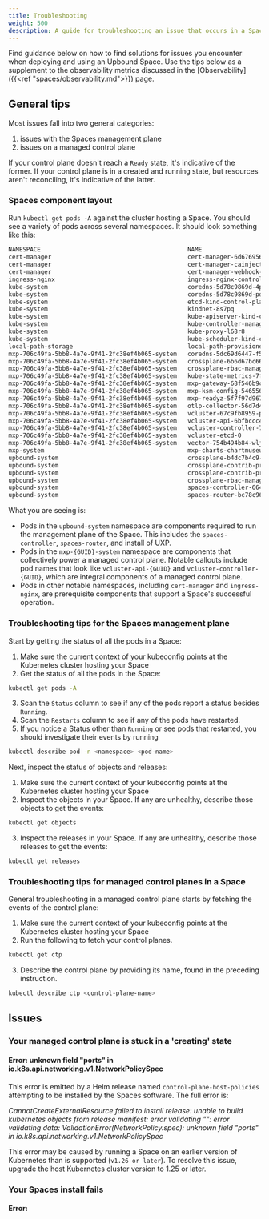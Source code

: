 ```yaml
---
title: Troubleshooting
weight: 500
description: A guide for troubleshooting an issue that occurs in a Space
---
```


Find guidance below on how to find solutions for issues you encounter when deploying and using an Upbound Space. Use the tips below as a supplement to the observability metrics discussed in the [Observability]({{<ref "spaces/observability.md">}}) page.

## General tips

Most issues fall into two general categories:

1. issues with the Spaces management plane
2. issues on a managed control plane

If your control plane doesn't reach a `Ready` state, it's indicative of the former. If your control plane is in a created and running state, but resources aren't reconciling, it's indicative of the latter.

### Spaces component layout

Run `kubectl get pods -A` against the cluster hosting a Space. You should see a variety of pods across several namespaces. It should look something like this:

```bash
NAMESPACE                                         NAME                                                              READY   STATUS    RESTARTS      AGE
cert-manager                                      cert-manager-6d6769565c-mc5df                                     1/1     Running   0             25m
cert-manager                                      cert-manager-cainjector-744bb89575-nw4fg                          1/1     Running   0             25m
cert-manager                                      cert-manager-webhook-759d6dcbf7-ps4mq                             1/1     Running   0             25m
ingress-nginx                                     ingress-nginx-controller-7f8ccfccc6-6szlp                         1/1     Running   0             25m
kube-system                                       coredns-5d78c9869d-4p477                                          1/1     Running   0             26m
kube-system                                       coredns-5d78c9869d-pdxt6                                          1/1     Running   0             26m
kube-system                                       etcd-kind-control-plane                                           1/1     Running   0             26m
kube-system                                       kindnet-8s7pq                                                     1/1     Running   0             26m
kube-system                                       kube-apiserver-kind-control-plane                                 1/1     Running   0             26m
kube-system                                       kube-controller-manager-kind-control-plane                        1/1     Running   0             26m
kube-system                                       kube-proxy-l68r8                                                  1/1     Running   0             26m
kube-system                                       kube-scheduler-kind-control-plane                                 1/1     Running   0             26m
local-path-storage                                local-path-provisioner-6bc4bddd6b-qsdjt                           1/1     Running   0             26m
mxp-706c49fa-5bb8-4a7e-9f41-2fc38ef4b065-system   coredns-5dc69d6447-f56rh-x-kube-system-x-vcluster                 1/1     Running   0             21m
mxp-706c49fa-5bb8-4a7e-9f41-2fc38ef4b065-system   crossplane-6b6d67bc66-6b8nx-x-upbound-system-x-vcluster           1/1     Running   0             20m
mxp-706c49fa-5bb8-4a7e-9f41-2fc38ef4b065-system   crossplane-rbac-manager-78f6fc7cb4-pjkhc-x-upbound-s-12253c3c4e   1/1     Running   0             20m
mxp-706c49fa-5bb8-4a7e-9f41-2fc38ef4b065-system   kube-state-metrics-7f8f4dcc5b-8p8c4                               1/1     Running   0             22m
mxp-706c49fa-5bb8-4a7e-9f41-2fc38ef4b065-system   mxp-gateway-68f546b9c8-xnz5j-x-upbound-system-x-vcluster          1/1     Running   0             20m
mxp-706c49fa-5bb8-4a7e-9f41-2fc38ef4b065-system   mxp-ksm-config-54655667bb-hv9br                                   1/1     Running   0             22m
mxp-706c49fa-5bb8-4a7e-9f41-2fc38ef4b065-system   mxp-readyz-5f7f97d967-b98bw                                       1/1     Running   0             22m
mxp-706c49fa-5bb8-4a7e-9f41-2fc38ef4b065-system   otlp-collector-56d7d46c8d-g5sh5-x-upbound-system-x-vcluster       1/1     Running   0             20m
mxp-706c49fa-5bb8-4a7e-9f41-2fc38ef4b065-system   vcluster-67c9fb8959-ppb2m                                         1/1     Running   0             22m
mxp-706c49fa-5bb8-4a7e-9f41-2fc38ef4b065-system   vcluster-api-6bfbccc49d-ffgpj                                     1/1     Running   0             22m
mxp-706c49fa-5bb8-4a7e-9f41-2fc38ef4b065-system   vcluster-controller-7cc6855656-8c46b                              1/1     Running   0             22m
mxp-706c49fa-5bb8-4a7e-9f41-2fc38ef4b065-system   vcluster-etcd-0                                                   1/1     Running   0             22m
mxp-706c49fa-5bb8-4a7e-9f41-2fc38ef4b065-system   vector-754b494b84-wljw4                                           1/1     Running   0             22m
mxp-system                                        mxp-charts-chartmuseum-7587f77558-8tltb                           1/1     Running   0             23m
upbound-system                                    crossplane-b4dc7b4c9-6hjh5                                        1/1     Running   0             25m
upbound-system                                    crossplane-contrib-provider-helm-ce18dd03e6e4-7945d8985-4gcwr     1/1     Running   0             24m
upbound-system                                    crossplane-contrib-provider-kubernetes-1f1e32c1957d-577756gs2x4   1/1     Running   0             24m
upbound-system                                    crossplane-rbac-manager-d8cb49cbc-gbvvf                           1/1     Running   0             25m
upbound-system                                    spaces-controller-6647677cf9-5zl5q                                1/1     Running   0             24m
upbound-system                                    spaces-router-bc78c96d7-kzts2                                     2/2     Running   0             24m
```

What you are seeing is:

- Pods in the `upbound-system` namespace are components required to run the management plane of the Space. This includes the `spaces-controller`, `spaces-router`, and install of UXP.
- Pods in the `mxp-{GUID}-system` namespace are components that collectively power a managed control plane. Notable callouts include pod names that look like `vcluster-api-{GUID}` and `vcluster-controller-{GUID}`, which are integral components of a managed control plane.
- Pods in other notable namespaces, including `cert-manager` and `ingress-nginx`, are prerequisite components that support a Space's successful operation.



### Troubleshooting tips for the Spaces management plane

Start by getting the status of all the pods in a Space:

1. Make sure the current context of your kubeconfig points at the Kubernetes cluster hosting your Space
2. Get the status of all the pods in the Space:
```bash
kubectl get pods -A
```
3. Scan the `Status` column to see if any of the pods report a status besides `Running`.
4. Scan the `Restarts` column to see if any of the pods have restarted.
5. If you notice a Status other than `Running` or see pods that restarted, you should investigate their events by running 
```bash
kubectl describe pod -n <namespace> <pod-name>
```

Next, inspect the status of objects and releases:

1. Make sure the current context of your kubeconfig points at the Kubernetes cluster hosting your Space
2. Inspect the objects in your Space. If any are unhealthy, describe those objects to get the events:
```bash
kubectl get objects
```
3. Inspect the releases in your Space. If any are unhealthy, describe those releases to get the events:
```bash
kubectl get releases
```

### Troubleshooting tips for managed control planes in a Space

General troubleshooting in a managed control plane starts by fetching the events of the control plane:

1. Make sure the current context of your kubeconfig points at the Kubernetes cluster hosting your Space
2. Run the following to fetch your control planes.
```bash
kubectl get ctp
```
3. Describe the control plane by providing its name, found in the preceding instruction.
```bash
kubectl describe ctp <control-plane-name>
```

## Issues

<!-- vale off -->
### Your managed control plane is stuck in a 'creating' state

#### Error: unknown field "ports" in io.k8s.api.networking.v1.NetworkPolicySpec

This error is emitted by a Helm release named `control-plane-host-policies` attempting to be installed by the Spaces software. The full error is:

_CannotCreateExternalResource failed to install release: unable to build kubernetes objects from release manifest: error validating "": error validating data: ValidationError(NetworkPolicy.spec): unknown field "ports" in io.k8s.api.networking.v1.NetworkPolicySpec_

This error may be caused by running a Space on an earlier version of Kubernetes than is supported (`v1.26 or later`). To resolve this issue, upgrade the host Kubernetes cluster version to 1.25 or later.

### Your Spaces install fails

#### Error: 

<!-- vale on -->